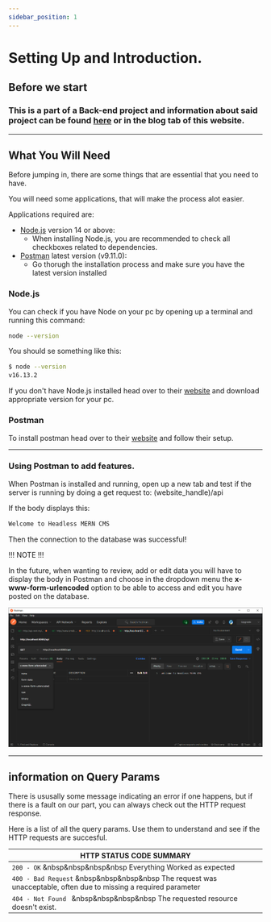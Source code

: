```yaml
---
sidebar_position: 1
---
```


# Setting Up and Introduction.

## Before we start

<h3> This is a part of a Back-end project and information about said project can be found <a href="../blog/">here</a> or in the blog tab of this website. </h3>

--- 

## What You Will Need
Before jumping in, there are some things that are essential that you need to have. 

You will need some applications, that will make the process alot easier.

Applications required are:
- [Node.js](https://nodejs.org/en/download/) version 14 or above:
  - When installing Node.js, you are recommended to check all checkboxes related to dependencies.
- [Postman](https://www.postman.com/) latest version (v9.11.0):
  - Go thorugh the installation process and make sure you have the latest version installed

### Node.js

You can check if you have Node on your pc by opening up a terminal and running this command:
```bash
node --version
```

You should se something like this: 
```bash
$ node --version
v16.13.2
```
If you don't have Node.js installed head over to their [website](https://nodejs.org/en/) and download appropriate version for your pc.

### Postman

To install postman head over to their [website](https://www.postman.com/) and follow their setup.

--- 


### Using Postman to add features.

When Postman is installed and running, open up a new tab and test if the server is running by doing a get request to:
(website_handle)/api

If the body displays this: 
```bash
Welcome to Headless MERN CMS
```
Then the connection to the database was successful!


!!! NOTE !!!

In the future, when wanting to review, add or edit data you will have to display the body in Postman and choose in the dropdown menu the **x-www-form-urlencoded** option to be able to access and edit you have posted on the database.

![Postman](picref/postmanExample.PNG)

---

## information on Query Params
There is ususally some message indicating an error if one happens, but if there is a fault on our part, you can always check out the HTTP request response.

Here is a list of all the query params. 
Use them to understand and see if the HTTP requests are succesful.

|HTTP STATUS CODE SUMMARY|            
|----------|
|`200 - OK` &nbsp&nbsp&nbsp&nbsp Everything Worked as expected    |     
|`400 - Bad Request` &nbsp&nbsp&nbsp&nbsp The request was unacceptable, often due to missing a required parameter|  
|`404 - Not Found ` &nbsp&nbsp&nbsp&nbsp The requested resource doesn't exist.|                   

